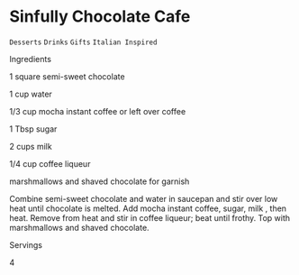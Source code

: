 # Sinfully Chocolate Cafe

`Desserts` `Drinks` `Gifts` `Italian Inspired`

 

  Ingredients  

  1 square semi-sweet chocolate

1 cup water

1/3 cup mocha instant coffee or left over coffee

1 Tbsp sugar

2 cups milk

1/4 cup coffee liqueur

marshmallows and shaved chocolate for garnish

Combine semi-sweet chocolate and water in saucepan and stir over low heat until chocolate is melted. Add mocha instant coffee, sugar, milk , then heat. Remove from heat and stir in coffee liqueur; beat until frothy. Top with marshmallows and shaved chocolate.  

   Servings  

  4  

 
